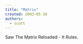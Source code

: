 ```yaml
---
title: "Matrix"
created: 2003-05-16
authors: 
  - scott
---
```


Saw The Matrix Reloaded - It Rules.

